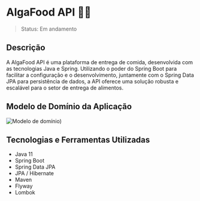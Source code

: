 # AlgaFood API 🍔🚚

> Status: Em andamento

## Descrição
A AlgaFood API é uma plataforma de entrega de comida, desenvolvida com as tecnologias Java e Spring. Utilizando o poder do Spring Boot para facilitar a configuração e o desenvolvimento, juntamente com o Spring Data JPA para persistência de dados, a API oferece uma solução robusta e escalável para o setor de entrega de alimentos.

## Modelo de Domínio da Aplicação
![Modelo de domínio)](https://github.com/lucasbezq/algafood-api/assets/68922997/8ddecd6d-dfde-4249-8f95-aa7eaca1a0dd)

## Tecnologias e Ferramentas Utilizadas
- Java 11
- Spring Boot 
- Spring Data JPA 
- JPA / Hibernate 
- Maven 
- Flyway
- Lombok
